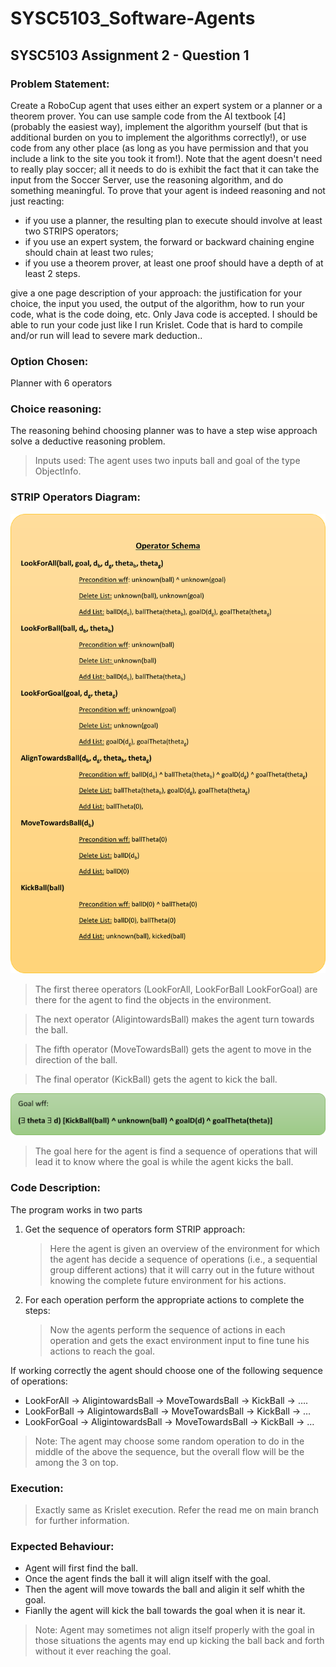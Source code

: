 # SYSC5103_Software-Agents
## SYSC5103 Assignment 2 - Question 1

### Problem Statement:
Create a RoboCup agent that uses either an expert system or a planner or a theorem prover. You can use sample code from the AI textbook [4] (probably the easiest way), implement the algorithm yourself (but that is additional burden on you to implement the algorithms correctly!), or use code from any other place (as long as you have permission and that you include a link to the site you took it from!). Note that the agent doesn't need to really play soccer; all it needs to do is exhibit the fact that it can take the input from the Soccer Server, use the reasoning algorithm, and do something meaningful. To prove that your agent is indeed reasoning and not just reacting:

  * if you use a planner, the resulting plan to execute should involve at least two STRIPS operators;
  * if you use an expert system, the forward or backward chaining engine should chain at least two rules;
  * if you use a theorem prover, at least one proof should have a depth of at least 2 steps.

give a one page description of your approach: the justification for your choice, the input you used, the output of the algorithm, how to run your code, what is the code doing, etc. Only Java code is accepted. I should be able to run your code just like I run Krislet. Code that is hard to compile and/or run will lead to severe mark deduction..  

### Option Chosen: 
Planner with 6 operators


### Choice reasoning: 
The reasoning behind choosing planner was to have a step wise approach solve a deductive reasoning problem.
> Inputs used: The agent uses two inputs ball and goal of the type ObjectInfo.


### STRIP Operators Diagram:
![STRIP Operators](https://github.com/AbdulMutakabbir/SYSC5103_Software-Agents/blob/assignment_2_q1/assets/operarators.png)

> The first theree operators (LookForAll, LookForBall LookForGoal) are there for the agent to find the objects in the environment.

> The next operator (AligintowardsBall) makes the agent turn towards the ball.

> The fifth operator (MoveTowardsBall) gets the agent to move in the direction of the ball.

> The final operator (KickBall) gets the agent to kick the ball.

![Goal wff](https://github.com/AbdulMutakabbir/SYSC5103_Software-Agents/blob/assignment_2_q1/assets/goal.png)

> The goal here for the agent is find a sequence of operations that will lead it to know where the goal is while the agent kicks the ball.


### Code Description:
The program works in two parts
 1.	Get the sequence of operators form STRIP approach:
      > Here the agent is given an overview of the environment for which the agent has decide a sequence of operations (i.e., a sequential group different actions) that it will carry out in the future without knowing the complete future environment for his actions.
 2.	For each operation perform the appropriate actions to complete the steps:
      > Now the agents perform the sequence of actions in each operation and gets the exact environment input to fine tune his actions to reach the goal.

If working correctly the agent should choose one of the following sequence of operations:
 *	LookForAll -> AligintowardsBall -> MoveTowardsBall -> KickBall -> ….
 *	LookForBall -> AligintowardsBall -> MoveTowardsBall -> KickBall -> …
 *	LookForGoal -> AligintowardsBall -> MoveTowardsBall -> KickBall -> …

> Note: The agent may choose some random operation to do in the middle of the above the sequence, but the overall flow will be the among the 3 on top. 


### Execution:
> Exactly same as Krislet execution.
> Refer the read me on main branch for further information.

### Expected Behaviour:
* Agent will first find the ball.
* Once the agent finds the ball it will align itself with the goal.
* Then the agent will move towards the ball and aligin it self whith the goal.
* Fianlly the agent will kick the ball towards the goal when it is near it.

> Note: Agent may sometimes not align itself properly with the goal in those situations the agents may end up kicking the ball back and forth without it ever reaching the goal.

